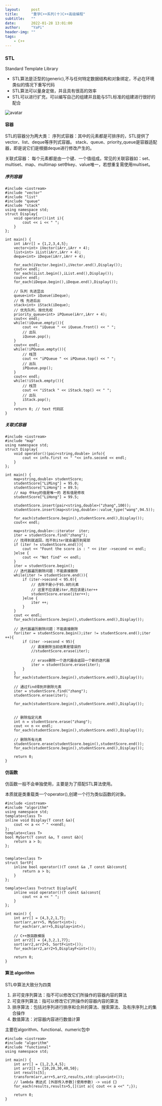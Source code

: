 ```yaml
---
layout:     post
title:      "重学C++系列(十)C++高级编程"
subtitle:   ""
date:       2022-01-28 13:01:00
author:     "YaPi"
header-img: ""
tags:
    - C++
---
```


### STL
Standard Template Library

- STL算法是泛型的(generic),不与任何特定数据结构和对象绑定，不必在环境类似的情况下重写代码
- STL算法可以量身定做，并且具有很高的效率
- STL可以进行扩充，可以编写自己的组建并且能与STL标准的组建进行很好的配合


![avatar](https://blog-1257627424.cos.ap-chengdu.myqcloud.com/c%2B%2B/stl%E6%A0%87%E5%87%86%E5%BA%93.png)

#### 容器
STL的容器分为两大类：
序列式容器：其中的元素都是可排序的，STL提供了vector、list、deque等序列式容器。
stack、queue、priority_queue是容器适配器，即是说它们是根据deque进行修改产生的。

关联式容器： 每个元素都是由一个键、一个值组成。常见的关联容器如：set、multiset、map、multimap
set中key、value唯一，若想重复需使用multiset。

##### 序列容器

```text
#include <iostream>
#include "vector"
#include "list"
#include "queue"
#include "stack"
using namespace std;
struct Display{
    void operator()(int i){
        cout << i << " ";
    }
};

int main() {
    int iArr[] = {1,2,3,4,5};
    vector<int> iVector(iArr,iArr + 4);
    list<int> iList(iArr,iArr + 4);
    deque<int> iDeque(iArr,iArr + 4);

    for_each(iVector.begin(),iVector.end(),Display());
    cout<< endl;
    for_each(iList.begin(),iList.end(),Display());
    cout<< endl;
    for_each(iDeque.begin(),iDeque.end(),Display());

    // 队列 先进显出
    queue<int> iQueue(iDeque);
    // 栈 先进后出
    stack<int> iStack(iDeque);
    // 优先队列，按优先权
    priority_queue<int> iPQueue(iArr,iArr + 4);
    cout<< endl;
    while(!iQueue.empty()){
        cout << "iQueue " << iQueue.front() << " ";
        // 出队
        iQueue.pop();
    }
    cout<< endl;
    while(!iPQueue.empty()){
        // 栈顶
        cout << "iPQueue " << iPQueue.top() << " ";
        // 出队
        iPQueue.pop();
    }
    cout<< endl;
    while(!iStack.empty()){
        // 栈顶
        cout << "iStack " << iStack.top() << " ";
        // 出队
        iStack.pop();
    }
    return 0; // text 代码区
}
```

##### 关联式容器

```text
#include <iostream>
#include "map"
using namespace std;
struct Display{
    void operator()(pair<string,double> info){
        cout << info.first << " "<< info.second << endl;
    }
};

int main() {
    map<string,double> studentScore;
    studentScore["LiMing"] = 95.0;
    studentScore["LiHong"] = 89.5;
    // map 中key的值是唯一的 若有值是修改
    studentScore["LiHong"] = 99.5;

    studentScore.insert(pair<string,double>("zhang",100));
    studentScore.insert(map<string,double>::value_type("wang",94.5));

    for_each(studentScore.begin(),studentScore.end(),Display());
    cout<< endl;

    map<string,double>::iterator  iter;
    iter = studentScore.find("zhang");
    // 找得到就返回，找不到iter就会遍历到尾部
    if (iter != studentScore.end()){
        cout << "Fount the score is : " << iter ->second << endl;
    }else {
        cout << "Not find" << endl;
    }
    iter = studentScore.begin();
    // 迭代器遍历删除问题：不能直接删除
    while(iter != studentScore.end()){
        if (iter->second < 95.0){
            // 去除不是小于95.0的元素
            // 这里不应该是iter,而应该是iter++
            studentScore.erase(iter++);
        }else {
            iter ++;
        }
    }
    cout << endl;
    for_each(studentScore.begin(),studentScore.end(),Display());

    // 迭代器遍历删除问题：不能直接删除
    for(iter = studentScore.begin();iter != studentScore.end();iter ++){
        if (iter ->second < 95){
            // 直接删除当前结果是错误的
            //studentScore.erase(iter);

            // erase删除一个迭代器会返回一个新的迭代器
            iter = studentScore.erase(iter);
        }
    }
    for_each(studentScore.begin(),studentScore.end(),Display());

    // 通过find得到并删除元素
    iter = studentScore.find("zhang");
    studentScore.erase(iter);

    for_each(studentScore.begin(),studentScore.end(),Display());


    // 删除指定元素
    int n = studentScore.erase("zhang");
    cout << n << endl;
    for_each(studentScore.begin(),studentScore.end(),Display());

    // 删除所有元素
    studentScore.erase(studentScore.begin(),studentScore.end());
    for_each(studentScore.begin(),studentScore.end(),Display());

    return 0;
}
```

#### 仿函数
仿函数一般不会单独使用，主要是为了搭配STL算法使用。

本质就是类重载类一个operator(),创建一个行为类似函数的对象。


```text
#include <iostream>
#include "algorithm"
using namespace std;
template<class T>
inline void Display(T const &a){
    cout << a << " " <<endl;
};
template<class T>
bool MySort(T const &a, T const &b){
    return a > b;
};


template<class T>
struct SortF{
    inline bool operator()(T const &a ,T const &b)const{
        return a > b;
    }
};

template<class T>struct DisplayF{
    inline void operator()(T const &a)const{
        cout << a << " ";
    }
};

int main() {
    int arr[] = {4,3,2,1,7};
    sort(arr,arr+5, MySort<int>);
    for_each(arr,arr+5,Display<int>);

    // C++放函数模版
    int arr2[] = {4,3,2,1,77};
    sort(arr2,arr2+5, SortF<int>());
    for_each(arr2,arr2+5,DisplayF<int>());

    return 0;
}
```

#### 算法 algorithm
STL中算法大致分为四类
1. 非可变序列算法：指不可以修改它们所操作的容器内容的算法
2. 可变序列算法：指可以修改它们所操作的容器内容的算法
3. 排序算法：包括对序列进行排序和合并的算法、搜索算法、及有序序列上的集合操作
4. 数值算法：对容器内容进行数值计算

主要在algorithm、functional、numeric包中

```text
#include <iostream>
#include "algorithm"
#include "functional"
using namespace std;

int main() {
    int arr[] = {1,2,3,4,5};
    int arr2[] = {10,20,30,40,50};
    int results[5];
    transform(arr,arr+5,arr2,results,std::plus<int>());
    // lambda 表达式 [外部传入参数](使用参数) -> void {}
    for_each(results,results+5,[](int a){ cout << a <<" ";});

    return 0;
}
```



